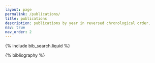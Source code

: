 ```yaml
---
layout: page
permalink: /publications/
title: publications
description: publications by year in reversed chronological order. 
nav: true
nav_order: 2
---
```


<!-- _pages/publications.md -->

<!-- Bibsearch Feature -->

{% include bib_search.liquid %}

<div class="publications">

{% bibliography %}

</div>
